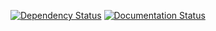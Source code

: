 [![Dependency Status](https://gemnasium.com/badges/github.com/fprieur/vda.svg)](https://gemnasium.com/github.com/fprieur/vda)
[![Documentation Status](https://readthedocs.org/projects/vda/badge/?version=latest)](http://vda.readthedocs.io/en/latest/?badge=latest)
